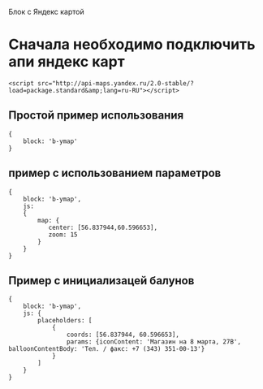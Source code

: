 Блок с Яндекс картой

# Сначала необходимо подключить апи яндекс карт

    <script src="http://api-maps.yandex.ru/2.0-stable/?load=package.standard&amp;lang=ru-RU"></script>

## Простой  пример использования

    {
        block: 'b-ymap'
    }

## пример c использованием параметров

    {
        block: 'b-ymap',
        js:
        {
            map: {
               center: [56.837944,60.596653],
               zoom: 15
            }
        }
    }

## Пример с инициализацей балунов

    {
        block: 'b-ymap',
        js: {
            placeholders: [
                {
                    coords: [56.837944, 60.596653],
                    params: {iconContent: 'Магазин на 8 марта, 27В', balloonContentBody: 'Тел. / факс: +7 (343) 351-00-13'}
                }
            ]
        }
    }
